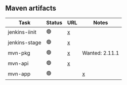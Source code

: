 
## Maven artifacts

| Task | Status | URL | Notes |
| ---- | ------ | --- | ----- |
| jenkins-iinit | :green_circle: | [x](https://jenkins.opencord.org/job/onos-app-release)           | |
| jenkins-stage | :green_circle: | [x](https://jenkins.opencord.org/job/maven-publish_aaa)        | |
| mvn-pkg       | :green_circle: | [x](https://mvnrepository.com/artifact/org.opencord/aaa)       | Wanted: 2.11.1 |
| mvn-api       | :green_circle: | [x](https://mvnrepository.com/artifact/org.opencord/aaa-api)   | |
| mvn-app       | :green_circle: | | [x](https://mvnrepository.com/artifact/org.opencord/aaa-app) | |
